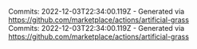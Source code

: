 Commits: 2022-12-03T22:34:00.119Z - Generated via https://github.com/marketplace/actions/artificial-grass
<br>
Commits: 2022-12-03T22:34:00.119Z - Generated via https://github.com/marketplace/actions/artificial-grass
<br>
